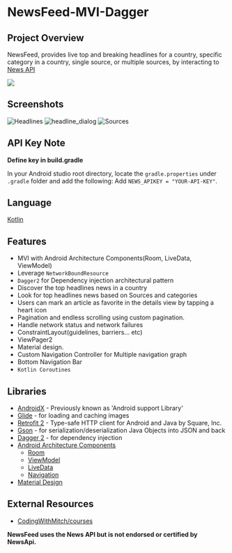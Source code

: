 # NewsFeed-MVI-Dagger

## Project Overview

NewsFeed, provides live top and breaking headlines for a country, specific category in a country, single source, or multiple sources, by interacting to [News API](https://newsapi.org/)

 <p align="left"><img src="https://img.shields.io/badge/status-incomplete-orange.svg" /></p>

## Screenshots

![Headlines](https://user-images.githubusercontent.com/51857962/75750498-721a3400-5d78-11ea-9535-608cbb8f64b5.png) ![headline_dialog](https://user-images.githubusercontent.com/51857962/76163396-d6366100-6199-11ea-8f93-033010532e29.png) ![Sources](https://user-images.githubusercontent.com/51857962/75750506-75152480-5d78-11ea-9d6e-0f1e322a7d99.png)


## API Key Note

**Define key in build.gradle**

In your Android studio root directory, locate the `gradle.properties` under `.gradle` folder and add the following:
Add `NEWS_APIKEY = "YOUR-API-KEY"`.

## Language

[Kotlin](https://kotlinlang.org/)

## Features

- MVI with Android Architecture Components(Room, LiveData, ViewModel)
- Leverage `NetworkBoundResource`
- `Dagger2` for Dependency injection architectural pattern
- Discover the top headlines news in a country
- Look for top headlines news based on Sources and categories
- Users can mark an article as favorite in the details view by tapping a heart icon
- Pagination and endless scrolling using custom pagination.
- Handle network status and network failures
- ConstraintLayout(guidelines, barriers... etc)
- ViewPager2
- Material design.
- Custom Navigation Controller for Multiple navigation graph
- Bottom Navigation Bar
- `Kotlin Coroutines`

## Libraries

- [AndroidX](https://developer.android.com/jetpack/androidx/) - Previously known as 'Android support Library'
- [Glide](https://github.com/bumptech/glide) - for loading and caching images
- [Retrofit 2](https://github.com/square/retrofit) - Type-safe HTTP client for Android and Java by Square, Inc.
- [Gson](https://github.com/google/gson) - for serialization/deserialization Java Objects into JSON and back
- [Dagger 2](https://dagger.dev/) - for dependency injection
- [Android Architecture Components](https://developer.android.com/topic/libraries/architecture/)
  - [Room](https://developer.android.com/topic/libraries/architecture/room)
  - [ViewModel](https://developer.android.com/topic/libraries/architecture/viewmodel)
  - [LiveData](https://developer.android.com/topic/libraries/architecture/livedata)
  - [Navigation](https://developer.android.com/guide/navigation?gclid=CjwKCAiA-vLyBRBWEiwAzOkGVLT4zk8NhxWujb6P4i-NUdcw4U3hWy5gKcnTkHE3IgE18_dayy7bBRoCxtYQAvD_BwE)
- [Material Design](https://material.io/develop/)

## External Resources

- [CodingWithMitch/courses](https://codingwithmitch.com/courses/)

**NewsFeed uses the News API but is not endorsed or certified by NewsApi.**
